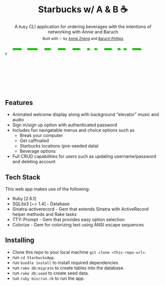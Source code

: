 <h1 align="center">Starbucks w/ A & B ☕️ </h1>
<div align="center">
  A <code>Ruby</code> CLI application for ordering beverages with the intentions of networking with Annie and Baruch
</div>
<div align="center">
  <sub>Built with ✨ by
  <a href="https://github.com/bigfishh">Annie Zheng</a> and
  <a href="https://github.com/bphillips95"> Baruch Phillips</a>
  </sub>
</div>

<img src="Starbucks.gif"
     alt="search bar"
     style="left-align:10%;"/>

## Features 
- Animated welcome display along with background "elevator" music and audio
- Sign in/sign up option with authenticated password
- Includes fun navigatable menus and choice options such as
  - Break your computer 
  - Get caffinated
  - Starbucks locations (pre-seeded data)
  - Beverage options
- Full CRUD capabilities for users such as updating username/password and deleting account

## Tech Stack
This web app makes use of the following:
- Ruby [2.6.1]
- SQLite3 [~> 1.4] - Database
- Sinatra-activerecord - Gem that extends Sinatra with ActiveRecord helper methods and Rake tasks
- TTY::Prompt - Gem that provides easy option selection
- Colorize - Gem for colorizing text using ANSI escape sequences

## Installing
- Clone this repo to your local machine `git clone <this-repo-url>`.
- run `cd StarbucksApp`.
- run `bundle install` to install required dependencies
- run `rake db:migrate` to create tables into the database.
- run `rake db:seed` to create seed data.
- run `ruby bin/run.rb` to run the app.
